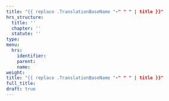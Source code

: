 ```yaml
---
title: "{{ replace .TranslationBaseName "-" " " | title }}"
hrs_structure:
  title: ''
  chapter: ''
  statute: ''
type: 
menu:
  hrs:
    identifier: 
    parent: 
    name: 
weight: 
title: "{{ replace .TranslationBaseName "-" " " | title }}"
full_title: 
draft: true
---
```


